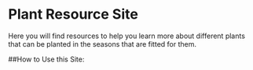 # Plant Resource Site
Here you will find resources to help you learn more about different plants that can be planted in the seasons that are fitted for them.

##How to Use this Site: